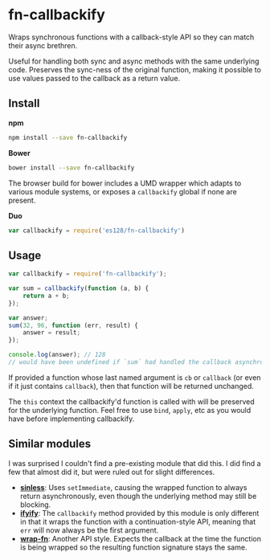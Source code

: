 # fn-callbackify

Wraps synchronous functions with a callback-style API so they can match their
async brethren. 

Useful for handling both sync and async methods with the same underlying code.
Preserves the sync-ness of the original function, making it possible to use
values passed to the callback as a return value.

## Install

**npm**
```sh
npm install --save fn-callbackify
```

**Bower**
```sh
bower install --save fn-callbackify
```
The browser build for bower includes a UMD wrapper which adapts to various
module systems, or exposes a `callbackify` global if none are present.

**Duo**
```js
var callbackify = require('es128/fn-callbackify')
```

## Usage

```js
var callbackify = require('fn-callbackify');

var sum = callbackify(function (a, b) {
	return a + b;
});

var answer;
sum(32, 96, function (err, result) {
	answer = result;
});

console.log(answer); // 128
// would have been undefined if `sum` had handled the callback asynchronously
```

If provided a function whose last named argument is `cb` or `callback` (or even
if it just contains `callback`), then that function will be returned unchanged.

The `this` context the callbackify'd function is called with will be preserved
for the underlying function. Feel free to use `bind`, `apply`, etc as you would
have before implementing callbackify.

## Similar modules

I was surprised I couldn't find a pre-existing module that did this. I did find
a few that almost did it, but were ruled out for slight differences.

* [__sinless__](https://github.com/thlorenz/sinless):
  Uses `setImmediate`, causing the wrapped function to always return
  asynchronously, even though the underlying method may still be blocking.
* [__ifyify__](https://github.com/Tarabyte/ifyify):
  The `callbackify` method provided by this module is only different in that it
  wraps the function with a continuation-style API, meaning that `err` will now
  always be the first argument.
* [__wrap-fn__](https://github.com/MatthewMueller/wrap-fn):
  Another API style. Expects the callback at the time the function is being
  wrapped so the resulting function signature stays the same.

